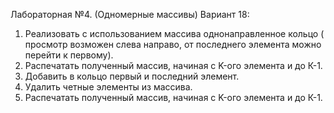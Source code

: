 Лабораторная №4. (Одномерные массивы)
Вариант 18:
1) Реализовать с использованием массива однонаправленное кольцо ( просмотр возможен слева направо, от последнего элемента можно перейти к первому).
2) Распечатать полученный массив, начиная с K-ого элемента и до К-1.
3) Добавить в кольцо первый и последний элемент.
4) Удалить четные элементы из массива.
5) Распечатать полученный массив, начиная с K-ого элемента и до К-1.
